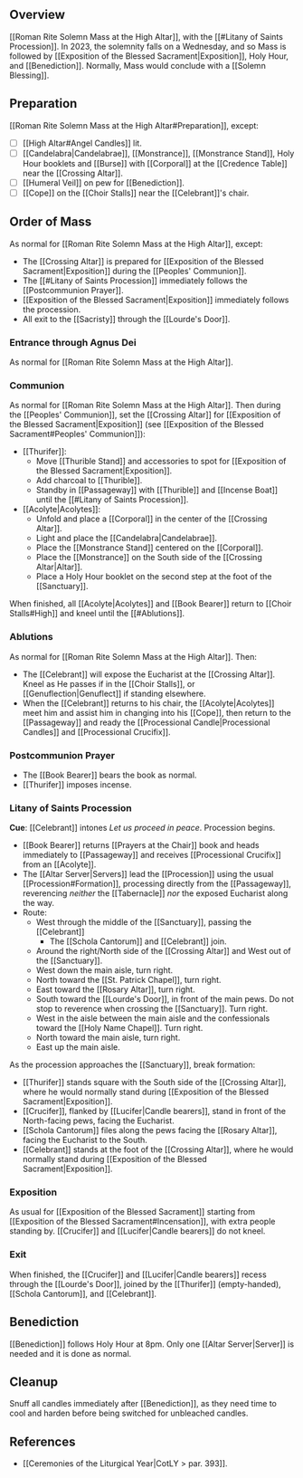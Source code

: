 ## Overview
[[Roman Rite Solemn Mass at the High Altar]], with the [[#Litany of Saints Procession]]. In 2023, the solemnity falls on a Wednesday, and so Mass is followed by [[Exposition of the Blessed Sacrament|Exposition]], Holy Hour, and [[Benediction]]. Normally, Mass would conclude with a [[Solemn Blessing]].

## Preparation
[[Roman Rite Solemn Mass at the High Altar#Preparation]], except:

- [ ] [[High Altar#Angel Candles]] lit.
- [ ] [[Candelabra|Candelabrae]], [[Monstrance]], [[Monstrance Stand]], Holy Hour booklets and [[Burse]] with [[Corporal]] at the [[Credence Table]] near the [[Crossing Altar]].
- [ ] [[Humeral Veil]] on pew for [[Benediction]].
- [ ] [[Cope]] on the [[Choir Stalls]] near the [[Celebrant]]'s chair.
## Order of Mass
As normal for [[Roman Rite Solemn Mass at the High Altar]], except:

- The [[Crossing Altar]] is prepared for [[Exposition of the Blessed Sacrament|Exposition]] during the [[Peoples' Communion]].
- The [[#Litany of Saints Procession]] immediately follows the [[Postcommunion Prayer]].
- [[Exposition of the Blessed Sacrament|Exposition]] immediately follows the procession.
- All exit to the [[Sacristy]] through the [[Lourde's Door]].

### Entrance through Agnus Dei
As normal for [[Roman Rite Solemn Mass at the High Altar]].

### Communion
As normal for [[Roman Rite Solemn Mass at the High Altar]]. Then during the [[Peoples' Communion]], set the [[Crossing Altar]] for [[Exposition of the Blessed Sacrament|Exposition]] (see [[Exposition of the Blessed Sacrament#Peoples' Communion]]):

- [[Thurifer]]:
	- Move [[Thurible Stand]] and accessories to spot for [[Exposition of the Blessed Sacrament|Exposition]].
	- Add charcoal to [[Thurible]].
	- Standby in [[Passageway]] with [[Thurible]] and [[Incense Boat]] until the [[#Litany of Saints Procession]].
- [[Acolyte|Acolytes]]:
	- Unfold and place a [[Corporal]] in the center of the [[Crossing Altar]].
	- Light and place the [[Candelabra|Candelabrae]].
	- Place the [[Monstrance Stand]] centered on the [[Corporal]].
	- Place the [[Monstrance]] on the South side of the [[Crossing Altar|Altar]].
	- Place a Holy Hour booklet on the second step at the foot of the [[Sanctuary]].

When finished, all [[Acolyte|Acolytes]] and [[Book Bearer]] return to [[Choir Stalls#High]] and kneel until the [[#Ablutions]].

### Ablutions
As normal for [[Roman Rite Solemn Mass at the High Altar]]. Then:

- The [[Celebrant]] will expose the Eucharist at the [[Crossing Altar]]. Kneel as He passes if in the [[Choir Stalls]], or [[Genuflection|Genuflect]] if standing elsewhere.
- When the [[Celebrant]] returns to his chair, the [[Acolyte|Acolytes]] meet him and assist him in changing into his [[Cope]], then return to the [[Passageway]] and ready the [[Processional Candle|Processional Candles]] and [[Processional Crucifix]].
 
### Postcommunion Prayer
- The [[Book Bearer]] bears the book as normal.
- [[Thurifer]] imposes incense.

### Litany of Saints Procession
**Cue**: [[Celebrant]] intones _Let us proceed in peace_. Procession begins.

- [[Book Bearer]] returns [[Prayers at the Chair]] book and heads immediately to [[Passageway]] and receives [[Processional Crucifix]] from an [[Acolyte]].
- The [[Altar Server|Servers]] lead the [[Procession]] using the usual [[Procession#Formation]], processing directly from the [[Passageway]], reverencing _neither_ the [[Tabernacle]] _nor_ the exposed Eucharist along the way.
- Route:
	- West through the middle of the [[Sanctuary]], passing the [[Celebrant]]
		- The [[Schola Cantorum]] and [[Celebrant]] join.
	- Around the right/North side of the [[Crossing Altar]] and West out of the [[Sanctuary]].
	- West down the main aisle, turn right.
	- North toward the [[St. Patrick Chapel]], turn right.
	- East toward the [[Rosary Altar]], turn right.
	- South toward the [[Lourde's Door]], in front of the main pews. Do not stop to reverence when crossing the [[Sanctuary]]. Turn right.
	- West in the aisle between the main aisle and the confessionals toward the [[Holy Name Chapel]]. Turn right.
	- North toward the main aisle, turn right.
	- East up the main aisle.

As the procession approaches the [[Sanctuary]], break formation:

- [[Thurifer]] stands square with the South side of the [[Crossing Altar]], where he would normally stand during [[Exposition of the Blessed Sacrament|Exposition]].
- [[Crucifer]], flanked by [[Lucifer|Candle bearers]], stand in front of the North-facing pews, facing the Eucharist.
- [[Schola Cantorum]] files along the pews facing the [[Rosary Altar]], facing the Eucharist to the South.
- [[Celebrant]] stands at the foot of the [[Crossing Altar]], where he would normally stand during [[Exposition of the Blessed Sacrament|Exposition]].

### Exposition
As usual for [[Exposition of the Blessed Sacrament]] starting from [[Exposition of the Blessed Sacrament#Incensation]], with extra people standing by. [[Crucifer]] and [[Lucifer|Candle bearers]] do not kneel.

### Exit
When finished, the [[Crucifer]] and [[Lucifer|Candle bearers]] recess through the [[Lourde's Door]], joined by the [[Thurifer]] (empty-handed), [[Schola Cantorum]], and [[Celebrant]].

## Benediction
[[Benediction]] follows Holy Hour at 8pm. Only one [[Altar Server|Server]] is needed and it is done as normal.

## Cleanup
Snuff all candles immediately after [[Benediction]], as they need time to cool and harden before being switched for unbleached candles.

## References
- [[Ceremonies of the Liturgical Year|CotLY > par. 393]].
